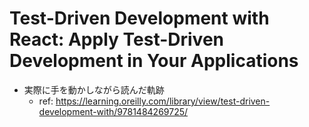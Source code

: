 # Test-Driven Development with React: Apply Test-Driven Development in Your Applications

- 実際に手を動かしながら読んだ軌跡
  - ref: <https://learning.oreilly.com/library/view/test-driven-development-with/9781484269725/>

